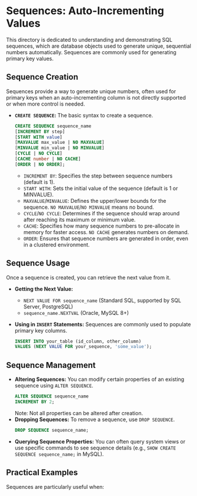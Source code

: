 # Sequences: Auto-Incrementing Values

This directory is dedicated to understanding and demonstrating SQL sequences, which are database objects used to generate unique, sequential numbers automatically. Sequences are commonly used for generating primary key values.

## Sequence Creation

Sequences provide a way to generate unique numbers, often used for primary keys when an auto-incrementing column is not directly supported or when more control is needed.

-   **`CREATE SEQUENCE`:** The basic syntax to create a sequence.
    ```sql
    CREATE SEQUENCE sequence_name
    [INCREMENT BY step]
    [START WITH value]
    [MAXVALUE max_value | NO MAXVALUE]
    [MINVALUE min_value | NO MINVALUE]
    [CYCLE | NO CYCLE]
    [CACHE number | NO CACHE]
    [ORDER | NO ORDER];
    ```
    -   `INCREMENT BY`: Specifies the step between sequence numbers (default is 1).
    -   `START WITH`: Sets the initial value of the sequence (default is 1 or MINVALUE).
    -   `MAXVALUE`/`MINVALUE`: Defines the upper/lower bounds for the sequence. `NO MAXVALUE`/`NO MINVALUE` means no bound.
    -   `CYCLE`/`NO CYCLE`: Determines if the sequence should wrap around after reaching its maximum or minimum value.
    -   `CACHE`: Specifies how many sequence numbers to pre-allocate in memory for faster access. `NO CACHE` generates numbers on demand.
    -   `ORDER`: Ensures that sequence numbers are generated in order, even in a clustered environment.

## Sequence Usage

Once a sequence is created, you can retrieve the next value from it.

-   **Getting the Next Value:**
    -   `NEXT VALUE FOR sequence_name` (Standard SQL, supported by SQL Server, PostgreSQL)
    -   `sequence_name.NEXTVAL` (Oracle, MySQL 8+)

-   **Using in `INSERT` Statements:** Sequences are commonly used to populate primary key columns.
    ```sql
    INSERT INTO your_table (id_column, other_column)
    VALUES (NEXT VALUE FOR your_sequence, 'some_value');
    ```

## Sequence Management

-   **Altering Sequences:** You can modify certain properties of an existing sequence using `ALTER SEQUENCE`.
    ```sql
    ALTER SEQUENCE sequence_name
    INCREMENT BY 2;
    ```
    Note: Not all properties can be altered after creation.
-   **Dropping Sequences:** To remove a sequence, use `DROP SEQUENCE`.
    ```sql
    DROP SEQUENCE sequence_name;
    ```
-   **Querying Sequence Properties:** You can often query system views or use specific commands to see sequence details (e.g., `SHOW CREATE SEQUENCE sequence_name;` in MySQL).

## Practical Examples

Sequences are particularly useful when:
